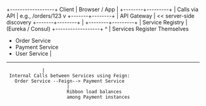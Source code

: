 +------------------+
 Client |  Browser / App   |
        +--------+---------+
                 |
   Calls via API | e.g., /orders/123
                 v
         +-------+--------+
         |   API Gateway  |  << server-side discovery
         +-------+--------+
                 |
        +--------+---------+
        | Service Registry | (Eureka / Consul)
        +------------------+
                 ^
                 |
  Services Register Themselves
   - Order Service
   - Payment Service
   - User Service
                 |
   ----------------------------------------------------
                 |
     Internal Calls between Services using Feign:
       Order Service --Feign--> Payment Service
                          |
                          Ribbon load balances
                          among Payment instances
